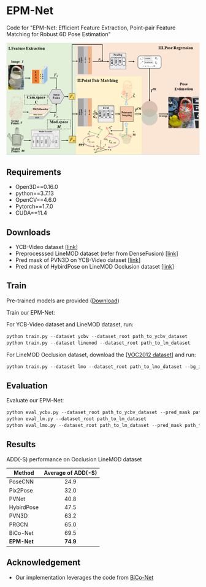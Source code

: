 # EPM-Net
Code for "EPM-Net: Efficient Feature Extraction, Point-pair Feature Matching for Robust 6D Pose Estimation"

<img src="doc/network.png" />

## Requirements
* Open3D==0.16.0
* python==3.7.13
* OpenCV==4.6.0
* Pytorch==1.7.0
* CUDA==11.4

## Downloads
* YCB-Video dataset [[link](https://rse-lab.cs.washington.edu/projects/posecnn/)]
* Preprocesssed LineMOD dataset (refer from DenseFusion) [[link](https://hkustconnect-my.sharepoint.com/personal/yhebk_connect_ust_hk/_layouts/15/onedrive.aspx?id=%2Fpersonal%2Fyhebk%5Fconnect%5Fust%5Fhk%2FDocuments%2Fpublically%20shared%20%E5%85%B1%E4%BA%AB%E6%96%87%E4%BB%B6%E5%A4%B9%2F6D%5Fpose%5Fdatasets%2FLinemod%5Fpreprocessed%2Ezip&parent=%2Fpersonal%2Fyhebk%5Fconnect%5Fust%5Fhk%2FDocuments%2Fpublically%20shared%20%E5%85%B1%E4%BA%AB%E6%96%87%E4%BB%B6%E5%A4%B9%2F6D%5Fpose%5Fdatasets&ga=1)]
* Pred mask of PVN3D on YCB-Video dataset [[link](https://drive.google.com/file/d/1ftLn9itGQtjx5QM7SfOousIL44olIcm9/view?usp=sharing)]
* Pred mask of HybirdPose on LineMOD Occlusion dataset [[link](https://drive.google.com/file/d/1Jwp-J6opAAvtbMV1ewzhpBLoSjmZoMVJ/view)]

## Train
Pre-trained models are provided ([Download](https://pan.baidu.com/s/1fiQR-c0Kzo_U6f1QdJM3TQ))

Train our EPM-Net:

For YCB-Video dataset and LineMOD dataset, run:
```python
python train.py --dataset ycbv --dataset_root path_to_ycbv_dataset
python train.py --dataset linemod --dataset_root path_to_lm_dataset
```
For LineMOD Occlusion dataset, download the [[VOC2012 dataset](http://host.robots.ox.ac.uk/pascal/VOC/voc2012/VOCtrainval_11-May-2012.tar)] and run:
```python
python train.py --dataset lmo --dataset_root path_to_lmo_dataset --bg_img path_to_voc2012_dataset
```
## Evaluation
Evaluate our EPM-Net:

```python
python eval_ycbv.py --dataset_root path_to_ycbv_dataset --pred_mask path_to_pvn3d_pred_mask
python eval_lm.py --dataset_root path_to_lm_dataset
python eval_lmo.py --dataset_root path_to_lm_dataset --pred_mask path_to_hybirdpose_pred_mask
```
## Results
ADD(-S) performance on Occlusion LineMOD dataset

| Method | Average of ADD(-S) |
| --- | :---: |
| PoseCNN | 24.9 |
| Pix2Pose | 32.0 |
| PVNet | 40.8 |
| HybirdPose | 47.5 |
| PVN3D | 63.2 |
| PRGCN | 65.0 |
| BiCo-Net | 69.5 |
| **EPM-Net** | **74.9** |

## Acknowledgement
* Our implementation leverages the code from [BiCo-Net](https://github.com/Gorilla-Lab-SCUT/BiCo-Net)
